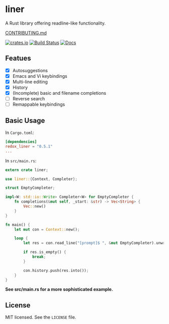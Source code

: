 # liner
A Rust library offering readline-like functionality.

[CONTRIBUTING.md](/CONTRIBUTING.md)

[![crates.io](https://meritbadge.herokuapp.com/liner)](https://crates.io/crates/liner)
[![Build Status](https://travis-ci.org/MovingtoMars/liner.svg)](https://travis-ci.org/MovingtoMars/liner)
[![Docs](https://docs.rs/liner/badge.svg)](https://docs.rs/liner/)

## Featues
- [x] Autosuggestions
- [x] Emacs and Vi keybindings
- [x] Multi-line editing
- [x] History
- [x] (Incomplete) basic and filename completions
- [ ] Reverse search
- [ ] Remappable keybindings

## Basic Usage
In `Cargo.toml`:
```toml
[dependencies]
redox_liner = "0.5.1"
...
```

In `src/main.rs`:

```rust
extern crate liner;

use liner::{Context, Completer};

struct EmptyCompleter;

impl<W: std::io::Write> Completer<W> for EmptyCompleter {
    fn completions(&mut self, _start: &str) -> Vec<String> {
        Vec::new()
    }
}

fn main() {
    let mut con = Context::new();

    loop {
        let res = con.read_line("[prompt]$ ", &mut EmptyCompleter).unwrap();

        if res.is_empty() {
            break;
        }

        con.history.push(res.into());
    }
}
```

**See src/main.rs for a more sophisticated example.**

## License
MIT licensed. See the `LICENSE` file.
